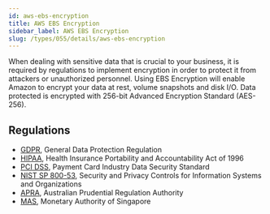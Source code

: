 ```yaml
---
id: aws-ebs-encryption
title: AWS EBS Encryption
sidebar_label: AWS EBS Encryption
slug: /types/055/details/aws-ebs-encryption
---
```


When dealing with sensitive data that is crucial to your business,
it is required by regulations to implement encryption
in order to protect it from attackers or unauthorized personnel.
Using EBS Encryption will enable Amazon to encrypt your data at rest,
volume snapshots and disk I/O.
Data protected is encrypted with 256-bit Advanced Encryption Standard (AES-256).

## Regulations

- [GDPR](https://gdpr.eu/), General Data Protection Regulation
- [HIPAA](https://www.govinfo.gov/app/details/CRPT-104hrpt736/CRPT-104hrpt736),
  Health Insurance Portability and Accountability Act of 1996
- [PCI DSS](https://www.pcisecuritystandards.org/),
  Payment Card Industry Data Security Standard
- [NIST SP 800-53](https://csrc.nist.gov/publications/detail/sp/800-53/rev-5/final),
  Security and Privacy Controls for Information Systems and Organizations
- [APRA](https://www.apra.gov.au/), Australian Prudential Regulation Authority
- [MAS](https://www.mas.gov.sg/regulation/cyber-security),
  Monetary Authority of Singapore
